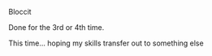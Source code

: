 Bloccit

Done for the 3rd or 4th time.

This time... hoping my skills transfer out to something else